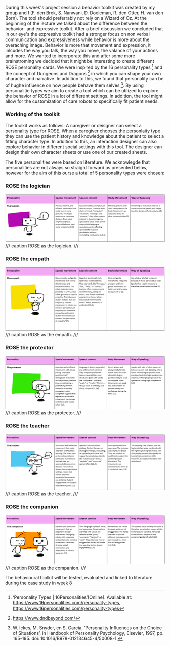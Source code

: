 During this week's project session a behavior toolkit was created by my group and I (F. den Brok, S. Nanwani, D. Doeleman, R. den Otter, H. van den Born). The tool should preferrably not rely on a Wizard of Oz. At the beginning of the lecture we talked about the difference between the behavior- and expressive toolkit. After a brief discussion we concluded that in our eye's the expressive toolkit had a stronger focus on non verbal communication and expressiveness while behavior is more about the overaching image. Behavior is more that movement and expression, it inlcudes the way you talk, the way you move, the valance of your actions and more. We wanted to incorporate this and after some more brainstroming we decided that it might be interesting to create different ROSE personality cards. We were inspired by the 16 personality types [^16] and the concept of Dungeons and Dragons [^17] in which you can shape your own character and narrative. In addition to this, we found that personality can be of hughe influence on how people behave them selves [^18]. By using personalitie types we aim to create a tool which can be utilized to explore the behavior of ROSE in a lot of different settings. In addition, the tool might allow for the customization of care robots to specifically fit patient needs.

### Working of the toolkit
The toolkit works as follows: A caregiver or deisgner can select a personality type for ROSE. When a caregiver chooses the personlaity type they can use the patient history and knowledge about the patient to select a fitting character type. In addition to this, an interaction designer can also explore behavior in different social settings with this tool. The designer can design their own character sheets or use one of our created sheets. 

The five personalities were based on literature. We acknowlegde that personalities are not always so straight forward as presented below, however for the aim of this ourse a total of 5 personality types were chosen:

### ROSE the logician

![ROSE as the logician](images/table_logician.png)
/// caption
ROSE as the logician.
/// 

### ROSE the empath

![ROSE as the empath](images/table_empath.png)
/// caption
ROSE as the empath.
/// 

### ROSE the protector

![ROSE as the protector](images/table_protector.png)
/// caption
ROSE as the protector.
/// 

### ROSE the teacher

![ROSE as the teacher](images/table_teacher.png)
/// caption
ROSE as the teacher.
/// 

### ROSE the companion

![ROSE as the companion](images/table_companion.png)
/// caption
ROSE as the companion.
/// 

The behavioural toolkit will be tested, evaluated and linked to literature during the case study in [week 8](project8.md)

[^1]: https://www.cogniron.org/final/RA3.php  "COGNIRON - The Cognitive Robot Comp
[^2]: Schwartz, H. A., Eichstaedt, J. C., Kern, M. L., Dziurzynski, L., Ramones, S. M., Agrawal, M., ... & Ungar, L. H. (2013). Personality, gender, and age in the language of social media: The open-vocabulary approach. PLOS ONE, 8(9), e73791. https://doi.org/10.1371/journal.pone.0073791
[^3]: Tausczik, Y. R., & Pennebaker, J. W. (2010). Personality and language use in self-narratives. Journal of Research in Personality, 44(4), 463–470. https://doi.org/10.1016/j.jrp.2010.05.003
[^4]: Yarkoni, T. (2010). Personality in 100,000 words: A large-scale analysis of personality and word use among bloggers. Journal of Research in Personality, 44(3), 363–373. https://doi.org/10.1016/j.jrp.2010.04.001
[^5]:  https://www.cogniron.org/final/RA3.php  "COGNIRON - The Cognitive Robot Companion"
[^6]: = S. Lee, J. Park, en D. Um, ‘Speech Characteristics as Indicators of Personality Traits’, Applied Sciences, vol. 11, nr. 18, p. 8776, sep. 2021, doi: 10.3390/app11188776.
[^7]: [1]: https://arxiv.org/abs/2209.00983  "The Effect of Robot Posture and Idle Motion on Spontaneous Emotional Contagion during Robot-Human Interactions"
[^8]: https://www.researchgate.net/publication/286516732_The_Effects_of_Hand_Gestures_on_Psychosocial_Perception_A_Preliminary_Study 
[^9]: A. Guidi, C. Gentili, E. P. Scilingo, en N. Vanello, ‘Analysis of speech features and personality traits’, Biomedical Signal Processing and Control, vol. 51, pp. 1-7, mei 2019, doi: 10.1016/j.bspc.2019.01.027.
[^10]: https://dl.acm.org/doi/full/10.1145/3495244  "Social Momentum: Design and Evaluation of a Framework for Socially Competent Robot Navigation | ACM Transactions on Human-Robot Interaction"
[^11]: https://ieeexplore.ieee.org/document/6630743
[^12]: S. Lee, J. Park, en D. Um, ‘Speech Characteristics as Indicators of Personality Traits’, Applied Sciences, vol. 11, nr. 18, p. 8776, sep. 2021, doi: 10.3390/app11188776.
[^13]: https://link.springer.com/article/10.1007/s10639-022-11132-2  "The dual role of humanoid robots in education: As didactic tools and social actors | Education and Information Technologies"
[^14]: https://link.springer.com/article/10.1007/s10639-024-12570-w
[^15]: https://dl.acm.org/doi/10.1145/3568294.3580075  "Designing Robotic Movement with Personality | Companion of the 2023 ACM/IEEE International Conference on Human-Robot Interaction"
[^16]: ‘Personality Types | 16Personalities’[Online]. Available at: https://www.16personalities.com/personality-types, https://www.16personalities.com/personality-types
[^17]: https://www.dndbeyond.com/
[^18]: W. Ickes, M. Snyder, en S. Garcia, ‘Personality Influences on the Choice of Situations’, in Handbook of Personality Psychology, Elsevier, 1997, pp. 165-195. doi: 10.1016/B978-012134645-4/50008-1.
